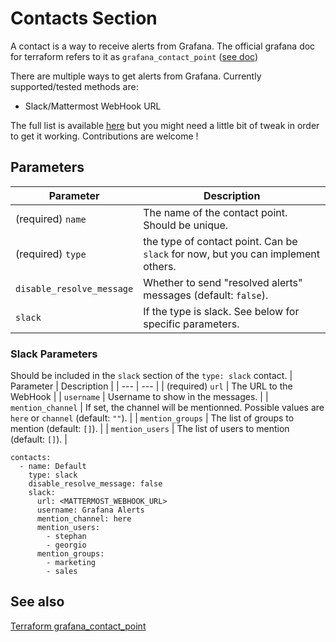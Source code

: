 # Contacts Section
A contact is a way to receive alerts from Grafana. The official grafana doc for terraform refers to it as `grafana_contact_point` ([see doc](https://registry.terraform.io/providers/grafana/grafana/latest/docs/resources/contact_point))

There are multiple ways to get alerts from Grafana. Currently supported/tested methods are:
- Slack/Mattermost WebHook URL

The full list is available [here](https://registry.terraform.io/providers/grafana/grafana/latest/docs/resources/contact_point#optional) but you might need a little bit of tweak in order to get it working. Contributions are welcome !

## Parameters
| Parameter | Description |
| --- | --- |
| (required) `name` | The name of the contact point. Should be unique. |
| (required) `type` | the type of contact point. Can be `slack` for now, but you can implement others. |
| `disable_resolve_message` | Whether to send "resolved alerts" messages (default: `false`). |
| `slack` | If the type is slack. See below for specific parameters. |

### Slack Parameters
Should be included in the `slack` section of the `type: slack` contact.
| Parameter | Description |
| --- | --- |
| (required) `url` | The URL to the WebHook |
| `username` | Username to show in the messages. |
| `mention_channel` | If set, the channel will be mentionned. Possible values are `here` or `channel` (default: `""`). |
| `mention_groups` | The list of groups to mention (default: `[]`). |
| `mention_users` | The list of users to mention (default: `[]`). |

```
contacts:
  - name: Default
    type: slack
    disable_resolve_message: false
    slack:
      url: <MATTERMOST_WEBHOOK_URL>
      username: Grafana Alerts
      mention_channel: here
      mention_users:
        - stephan
        - georgio
      mention_groups:
        - marketing
        - sales
```

## See also
[Terraform grafana_contact_point](https://registry.terraform.io/providers/grafana/grafana/latest/docs/resources/contact_point)
